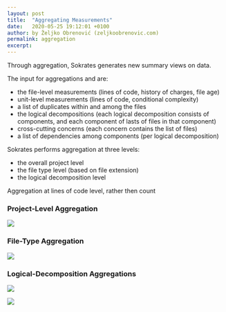```yaml
---
layout: post
title:  "Aggregating Measurements"
date:   2020-05-25 19:12:01 +0100
author: by Željko Obrenović (zeljkoobrenovic.com)
permalink: aggregation
excerpt:
---
```


Through aggregation, Sokrates generates new summary views on data.

The input for aggregations and are:
* the file-level measurements (lines of code, history of charges, file age)
* unit-level measurements (lines of code, conditional complexity)
* a list of duplicates within and among the files
* the logical decompositions (each logical decomposition consists of components, and each component of lasts of files in that component)
* cross-cutting concerns (each concern contains the list of files)
* a list of dependencies among components (per logical decompo­sition)

Sokrates performs aggregation at three levels:
* the overall project level
* the file type level (based on file extension)
* the logical decomposition level

Aggregation at lines of code level, rather then count

### Project-Level Aggregation

![](assets/images/sokrates/aggregation-system-level.png)

### File-Type Aggregation

![](assets/images/sokrates/aggregation-extension.png)

### Logical-Decomposition Aggregations

![](assets/images/sokrates/aggregation-components-1.png)

![](assets/images/sokrates/aggregation-components-2.png)
